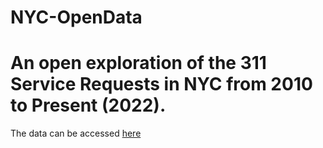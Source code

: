 # NYC-OpenData

# An open exploration of the 311 Service Requests in NYC from 2010 to Present (2022).

The data can be accessed [here](https://nycopendata.socrata.com/Social-Services/311-Service-Requests-from-2010-toPresent/erm2-nwe9)
